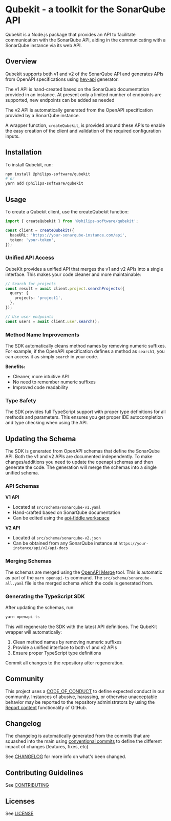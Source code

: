 # Qubekit - a toolkit for the SonarQube API

Qubekit is a Node.js package that provides an API to facilitate communication
with the SonarQube API, aiding in the communicating with a SonarQube instance
via its web API.

## Overview

Qubekit supports both v1 and v2 of the SonarQube API and generates APIs from
OpenAPI specifications using [hey-api](https://heyapi.dev/openapi-ts/)
generator.

The v1 API is hand-created based on the SonarQueb documentation provided in an
instance. At present only a limited number of endpoints are supported, new
endpoints can be added as needed

The v2 API is automatically generated from the OpenAPI specification provided by
a SonarQube instance.

A wrapper function, `createQubekit`, is provided around these APIs to enable the
easy creation of the client and validation of the required configuration inputs.

## Installation

To install Qubekit, run:

```sh
npm install @philips-software/qubekit
# or
yarn add @philips-software/qubekit
```

## Usage

To create a Qubekit client, use the createQubekit function:

```ts
import { createQubekit } from '@philips-software/qubekit';

const client = createQubekit({
  baseURL: 'https://your-sonarqube-instance.com/api',
  token: 'your-token',
});
```

### Unified API Access

QubeKit provides a unified API that merges the v1 and v2 APIs into a single
interface. This makes your code cleaner and more maintainable:

```ts
// Search for projects
const result = await client.project.searchProjects({
  query: {
    projects: 'project1',
  },
});

// Use user endpoints
const users = await client.user.search();
```

### Method Name Improvements

The SDK automatically cleans method names by removing numeric suffixes. For
example, if the OpenAPI specification defines a method as `search1`, you can
access it as simply `search` in your code.

**Benefits:**

- Cleaner, more intuitive API
- No need to remember numeric suffixes
- Improved code readability

### Type Safety

The SDK provides full TypeScript support with proper type definitions for all
methods and parameters. This ensures you get proper IDE autocompletion and type
checking when using the API.

## Updating the Schema

The SDK is generated from OpenAPI schemas that define the SonarQube API. Both
the v1 and v2 APIs are documented independently. To make changes/additions you
need to update the openapi schemas and then generate the code. The generation
will merge the schemas into a single unified schema.

### API Schemas

**V1 API**

- Located at `src/schema/sonarqube-v1.yaml`
- Hand-crafted based on SonarQube documentation
- Can be edited using the
  [api-fiddle workspace](https://api-fiddle.com/editor/scott-guymers-organization-0xi/sonarqube-v1-api)

**V2 API**

- Located at `src/schema/sonarqube-v2.json`
- Can be obtained from any SonarQube instance at
  `https://your-instance/api/v2/api-docs`

### Merging Schemas

The schemas are merged using the
[OpenAPI Merge](https://www.npmjs.com/package/openapi-merge-cli) tool. This is
automatic as part of the `yarn openapi-ts` command. The
`src/schema/sonarqube-all.yaml` file is the merged schema which the code is
generated from.

### Generating the TypeScript SDK

After updating the schemas, run:

```sh
yarn openapi-ts
```

This will regenerate the SDK with the latest API definitions. The QubeKit
wrapper will automatically:

1. Clean method names by removing numeric suffixes
2. Provide a unified interface to both v1 and v2 APIs
3. Ensure proper TypeScript type definitions

Commit all changes to the repository after regeneration.

## Community

This project uses a [CODE_OF_CONDUCT](./CODE_OF_CONDUCT.md) to define expected
conduct in our community. Instances of abusive, harassing, or otherwise
unacceptable behavior may be reported to the repository administrators by using
the
[Report content](https://docs.github.com/en/communities/maintaining-your-safety-on-github/reporting-abuse-or-spam)
functionality of GitHub.

## Changelog

The changelog is automatically generated from the commits that are squashed into
the main using
[conventional commits](https://www.conventionalcommits.org/en/v1.0.0/) to define
the different impact of changes (features, fixes, etc)

See [CHANGELOG](./CHANGELOG.md) for more info on what's been changed.

## Contributing Guidelines

See [CONTRIBUTING](./CONTRIBUTING.md)

## Licenses

See [LICENSE](./LICENSE)
